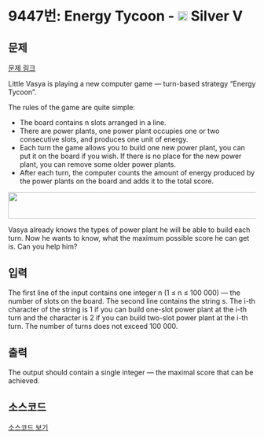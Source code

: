 # 9447번: Energy Tycoon - <img src="https://static.solved.ac/tier_small/6.svg" style="height:20px" /> Silver V

<!-- performance -->

<!-- 문제 제출 후 깃허브에 푸시를 했을 때 제출한 코드의 성능이 입력될 공간입니다.-->

<!-- end -->

## 문제

[문제 링크](https://boj.kr/9447)


<p>Little Vasya is playing a new computer game — turn-based strategy “Energy Tycoon”.</p>

<p>The rules of the game are quite simple:</p>

<ul>
<li>The board contains n slots arranged in a line.</li>
<li>There are power plants, one power plant occupies one or two consecutive slots, and produces one unit of energy.</li>
<li>Each turn the game allows you to build one new power plant, you can put it on the board if you wish. If there is no place for the new power plant, you can remove some older power plants.</li>
<li>After each turn, the computer counts the amount of energy produced by the power plants on the board and adds it to the total score.</li>
</ul>

<p style="text-align: center;"><img alt="" src="https://www.acmicpc.net/upload/images2/enegrgytycoon.png" style="height:54px; width:545px"></p>

<p>Vasya already knows the types of power plant he will be able to build each turn. Now he wants to know, what the maximum possible score he can get is. Can you help him?</p>



## 입력


<p>The first line of the input contains one integer n (1 ≤ n ≤ 100 000) — the number of slots on the board. The second line contains the string s. The i-th character of the string is 1 if you can build one-slot power plant at the i-th turn and the character is 2 if you can build two-slot power plant at the i-th turn. The number of turns does not exceed 100 000.</p>



## 출력


<p>The output should contain a single integer — the maximal score that can be achieved.</p>



## 소스코드

[소스코드 보기](Energy%20Tycoon.cpp)